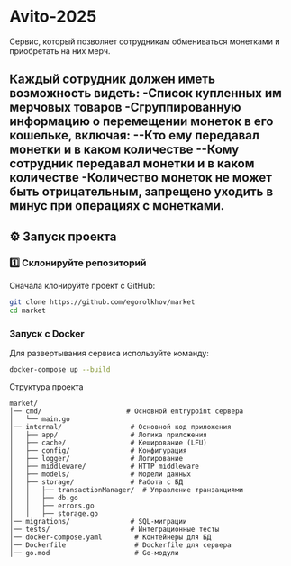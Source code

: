 # Avito-2025

Cервис, который позволяет сотрудникам обмениваться монетками и приобретать на них мерч.

Каждый сотрудник должен иметь возможность видеть:
-Список купленных им мерчовых товаров
-Сгруппированную информацию о перемещении монеток в его кошельке, включая:
--Кто ему передавал монетки и в каком количестве
--Кому сотрудник передавал монетки и в каком количестве
-Количество монеток не может быть отрицательным, запрещено уходить в минус при операциях с монетками.
---

## ⚙️ **Запуск проекта**

### 1️⃣ **Склонируйте репозиторий**
Сначала клонируйте проект с GitHub:

```sh
git clone https://github.com/egorolkhov/market
cd market
```

### **Запуск с Docker**
Для развертывания сервиса используйте команду:

```sh
docker-compose up --build
```

Структура проекта
```
market/
│── cmd/                     # Основной entrypoint сервера
│   └── main.go
│── internal/                 # Основной код приложения
│   ├── app/                  # Логика приложения
│   ├── cache/                # Кеширование (LFU)
│   ├── config/               # Конфигурация
│   ├── logger/               # Логирование
│   ├── middleware/           # HTTP middleware
│   ├── models/               # Модели данных
│   ├── storage/              # Работа с БД
│   │   ├── transactionManager/  # Управление транзакциями
│   │   ├── db.go
│   │   ├── errors.go
│   │   ├── storage.go
│── migrations/               # SQL-миграции
│── tests/                    # Интеграционные тесты
│── docker-compose.yaml        # Контейнеры для БД
│── Dockerfile                 # Dockerfile для сервера
│── go.mod                     # Go-модули
```
